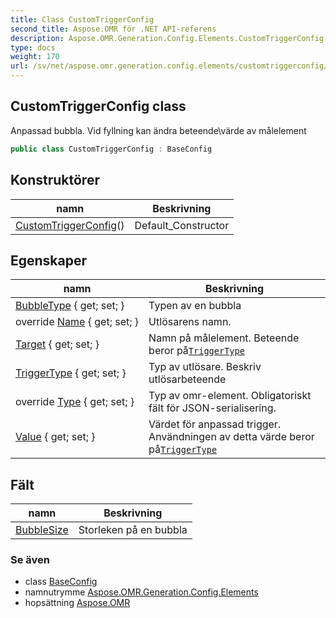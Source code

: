 ```yaml
---
title: Class CustomTriggerConfig
second_title: Aspose.OMR för .NET API-referens
description: Aspose.OMR.Generation.Config.Elements.CustomTriggerConfig klass. Anpassad bubbla. Vid fyllning kan ändra beteendevärde av målelement
type: docs
weight: 170
url: /sv/net/aspose.omr.generation.config.elements/customtriggerconfig/
---
```

## CustomTriggerConfig class

Anpassad bubbla. Vid fyllning kan ändra beteende\värde av målelement

```csharp
public class CustomTriggerConfig : BaseConfig
```

## Konstruktörer

| namn | Beskrivning |
| --- | --- |
| [CustomTriggerConfig](customtriggerconfig/)() | Default_Constructor |

## Egenskaper

| namn | Beskrivning |
| --- | --- |
| [BubbleType](../../aspose.omr.generation.config.elements/customtriggerconfig/bubbletype/) { get; set; } | Typen av en bubbla |
| override [Name](../../aspose.omr.generation.config.elements/customtriggerconfig/name/) { get; set; } | Utlösarens namn. |
| [Target](../../aspose.omr.generation.config.elements/customtriggerconfig/target/) { get; set; } | Namn på målelement. Beteende beror på[`TriggerType`](./triggertype/) |
| [TriggerType](../../aspose.omr.generation.config.elements/customtriggerconfig/triggertype/) { get; set; } | Typ av utlösare. Beskriv utlösarbeteende |
| override [Type](../../aspose.omr.generation.config.elements/customtriggerconfig/type/) { get; set; } | Typ av omr-element. Obligatoriskt fält för JSON-serialisering. |
| [Value](../../aspose.omr.generation.config.elements/customtriggerconfig/value/) { get; set; } | Värdet för anpassad trigger. Användningen av detta värde beror på[`TriggerType`](./triggertype/) |

## Fält

| namn | Beskrivning |
| --- | --- |
| [BubbleSize](../../aspose.omr.generation.config.elements/customtriggerconfig/bubblesize/) | Storleken på en bubbla |

### Se även

* class [BaseConfig](../../aspose.omr.generation.config/baseconfig/)
* namnutrymme [Aspose.OMR.Generation.Config.Elements](../../aspose.omr.generation.config.elements/)
* hopsättning [Aspose.OMR](../../)


